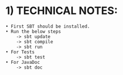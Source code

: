 # 1) TECHNICAL NOTES:

    • First SBT should be installed.
    • Run the below steps
        -> sbt update
        -> sbt compile
        -> sbt run
    • For Tests
        -> sbt test
    • For JavaDoc
        -> sbt doc
